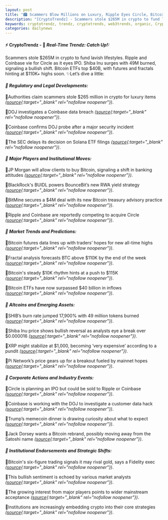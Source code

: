 ```yaml
---
layout: post
title: "🏙️ Scammers Blow Millions on Luxury, Ripple Eyes Circle, Bitcoin Soars"
description: "[CryptoTrendz] - Scammers stole $265M in crypto to fund lavish lifestyles. Ripple and Coinbase vie for Circle as it eyes IPO. Shiba Inu surges with 49M burned, signaling a bullish shift. Bitcoin ETFs top $40B, with futures and fractals hinting at $110K+ highs soon."
keywords: cryptotrendz, trendz, cryptotrends, web3trends, organic, Crypto, BTC, trading, Network, analysis, Bitcoin, XRP, Pi, memecoin
categories: dailynews
---
```


#### ⚡ CryptoTrendz - 📌 *Real-Time Trendz: Catch Up!:*

Scammers stole $265M in crypto to fund lavish lifestyles. Ripple and Coinbase vie for Circle as it eyes IPO. Shiba Inu surges with 49M burned, signaling a bullish shift. Bitcoin ETFs top $40B, with futures and fractals hinting at $110K+ highs soon. ✨Let’s dive a little:


#### *🔖 Regulatory and Legal Developments:*  

🔹Authorities claim scammers stole $265 million in crypto for luxury items *([source](https://s.avyag.com/a3ny){:target="_blank" rel="nofollow noopener"})*.  

🔹DOJ investigates a Coinbase data breach *([source](https://s.avyag.com/jl0x){:target="_blank" rel="nofollow noopener"})*.  

🔹Coinbase confirms DOJ probe after a major security incident *([source](https://s.avyag.com/vjo2){:target="_blank" rel="nofollow noopener"})*.  

🔹The SEC delays its decision on Solana ETF filings *([source](https://s.avyag.com/ex63){:target="_blank" rel="nofollow noopener"})*.  

#### *🔖 Major Players and Institutional Moves:*  

🔹JP Morgan will allow clients to buy Bitcoin, signaling a shift in banking attitudes *([source](https://s.avyag.com/yhl3){:target="_blank" rel="nofollow noopener"})*.  

🔹BlackRock's BUIDL powers BounceBit’s new RWA yield strategy *([source](https://s.avyag.com/oyf5){:target="_blank" rel="nofollow noopener"})*.  

🔹BitMine secures a $4M deal with its new Bitcoin treasury advisory practice *([source](https://s.avyag.com/c19a){:target="_blank" rel="nofollow noopener"})*.  

🔹Ripple and Coinbase are reportedly competing to acquire Circle *([source](https://s.avyag.com/bxjq){:target="_blank" rel="nofollow noopener"})*.  

#### *🔖 Market Trends and Predictions:*  

🔹Bitcoin futures data lines up with traders’ hopes for new all-time highs *([source](https://s.avyag.com/n3xq){:target="_blank" rel="nofollow noopener"})*.  

🔹Fractal analysis forecasts BTC above $110K by the end of the week *([source](https://s.avyag.com/v2n3){:target="_blank" rel="nofollow noopener"})*.  

🔹Bitcoin's steady $10K rhythm hints at a push to $115K *([source](https://s.avyag.com/q2xk){:target="_blank" rel="nofollow noopener"})*.  

🔹Bitcoin ETFs have now surpassed $40 billion in inflows *([source](https://s.avyag.com/e7ut){:target="_blank" rel="nofollow noopener"})*.  

#### *🔖 Altcoins and Emerging Assets:*  

🔹SHIB’s burn rate jumped 17,900% with 49 million tokens burned *([source](https://s.avyag.com/4whi){:target="_blank" rel="nofollow noopener"})*.  

🔹Shiba Inu price shows bullish reversal as analysts eye a break over $0.000016 *([source](https://s.avyag.com/vrmd){:target="_blank" rel="nofollow noopener"})*.  

🔹XRP might stabilize at $1,000, becoming ‘very expensive’ according to a pundit *([source](https://s.avyag.com/p0xr){:target="_blank" rel="nofollow noopener"})*.  

🔹Pi Network’s price gears up for a breakout fueled by mainnet hopes *([source](https://s.avyag.com/4l0p){:target="_blank" rel="nofollow noopener"})*.  

#### *🔖 Corporate Actions and Industry Events:*  

🔹Circle is planning an IPO but could be sold to Ripple or Coinbase *([source](https://s.avyag.com/qpta){:target="_blank" rel="nofollow noopener"})*.  

🔹Coinbase is working with the DOJ to investigate a customer data hack *([source](https://s.avyag.com/bfw8){:target="_blank" rel="nofollow noopener"})*.  

🔹Trump’s memecoin dinner is drawing curiosity about what to expect *([source](https://s.avyag.com/lpj2){:target="_blank" rel="nofollow noopener"})*.  

🔹Jack Dorsey wants a Bitcoin rebrand, possibly moving away from the Satoshi name *([source](https://s.avyag.com/jlbd){:target="_blank" rel="nofollow noopener"})*.  

#### *🔖 Institutional Endorsements and Strategic Shifts:*  

🔹Bitcoin's six-figure trading signals it may rival gold, says a Fidelity exec *([source](https://s.avyag.com/sbtc){:target="_blank" rel="nofollow noopener"})*.  

🔹This bullish sentiment is echoed by various market analysts *([source](https://s.avyag.com/v2n3){:target="_blank" rel="nofollow noopener"})*.  

🔹The growing interest from major players points to wider mainstream acceptance *([source](https://s.avyag.com/yhl3){:target="_blank" rel="nofollow noopener"})*.  

🔹Institutions are increasingly embedding crypto into their core strategies *([source](https://s.avyag.com/c19a){:target="_blank" rel="nofollow noopener"})*.